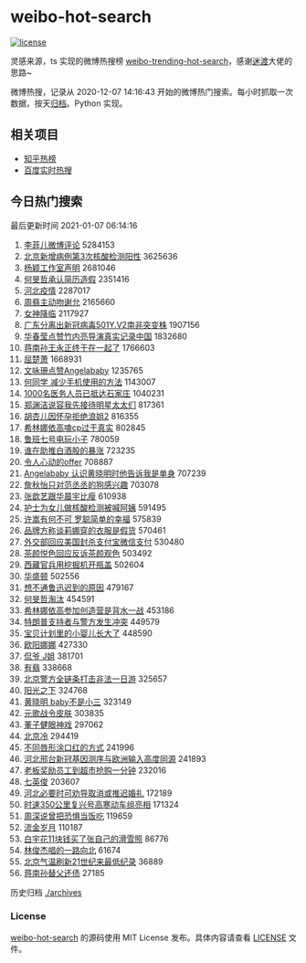 # weibo-hot-search

[![license](https://img.shields.io/github/license/Arrackisarookie/weibo-hot-search)](https://github.com/Arrackisarookie/weibo-hot-search/blob/master/LICENSE)

灵感来源，ts 实现的微博热搜榜 [weibo-trending-hot-search](https://github.com/justjavac/weibo-trending-hot-search)，感谢[迷渡](https://github.com/justjavac)大佬的思路~

微博热搜，记录从 2020-12-07 14:16:43 开始的微博热门搜索。每小时抓取一次数据，按天[归档](./archives)。Python 实现。

## 相关项目
+ [知乎热榜](https://github.com/Arrackisarookie/zhihu-top-search)
+ [百度实时热搜](https://github.com/Arrackisarookie/baidu-hot-search)

## 今日热门搜索

<!-- Rank Begin -->

最后更新时间 2021-01-07 06:14:16

1. [李菲儿微博评论](https://s.weibo.com/weibo?q=%23%E6%9D%8E%E8%8F%B2%E5%84%BF%E5%BE%AE%E5%8D%9A%E8%AF%84%E8%AE%BA%23&Refer=top) 5284153
1. [北京新增病例第3次核酸检测阳性](https://s.weibo.com/weibo?q=%23%E5%8C%97%E4%BA%AC%E6%96%B0%E5%A2%9E%E7%97%85%E4%BE%8B%E7%AC%AC3%E6%AC%A1%E6%A0%B8%E9%85%B8%E6%A3%80%E6%B5%8B%E9%98%B3%E6%80%A7%23&Refer=top) 3625636
1. [杨颖工作室声明](https://s.weibo.com/weibo?q=%23%E6%9D%A8%E9%A2%96%E5%B7%A5%E4%BD%9C%E5%AE%A4%E5%A3%B0%E6%98%8E%23&Refer=top) 2681046
1. [何旻哲承认简历造假](https://s.weibo.com/weibo?q=%23%E4%BD%95%E6%97%BB%E5%93%B2%E6%89%BF%E8%AE%A4%E7%AE%80%E5%8E%86%E9%80%A0%E5%81%87%23&Refer=top) 2351416
1. [河北疫情](https://s.weibo.com/weibo?q=%E6%B2%B3%E5%8C%97%E7%96%AB%E6%83%85&Refer=top) 2287017
1. [周翡主动吻谢允](https://s.weibo.com/weibo?q=%23%E5%91%A8%E7%BF%A1%E4%B8%BB%E5%8A%A8%E5%90%BB%E8%B0%A2%E5%85%81%23&Refer=top) 2165660
1. [女神降临](https://s.weibo.com/weibo?q=%E5%A5%B3%E7%A5%9E%E9%99%8D%E4%B8%B4&Refer=top) 2117927
1. [广东分离出新冠病毒501Y.V2南非突变株](https://s.weibo.com/weibo?q=%23%E5%B9%BF%E4%B8%9C%E5%88%86%E7%A6%BB%E5%87%BA%E6%96%B0%E5%86%A0%E7%97%85%E6%AF%92501Y.V2%E5%8D%97%E9%9D%9E%E7%AA%81%E5%8F%98%E6%A0%AA%23&Refer=top) 1907156
1. [华春莹点赞竹内亮导演真实记录中国](https://s.weibo.com/weibo?q=%23%E5%8D%8E%E6%98%A5%E8%8E%B9%E7%82%B9%E8%B5%9E%E7%AB%B9%E5%86%85%E4%BA%AE%E5%AF%BC%E6%BC%94%E7%9C%9F%E5%AE%9E%E8%AE%B0%E5%BD%95%E4%B8%AD%E5%9B%BD%23&Refer=top) 1832680
1. [蒋南孙王永正终于在一起了](https://s.weibo.com/weibo?q=%23%E8%92%8B%E5%8D%97%E5%AD%99%E7%8E%8B%E6%B0%B8%E6%AD%A3%E7%BB%88%E4%BA%8E%E5%9C%A8%E4%B8%80%E8%B5%B7%E4%BA%86%23&Refer=top) 1766603
1. [屈楚萧](https://s.weibo.com/weibo?q=%E5%B1%88%E6%A5%9A%E8%90%A7&Refer=top) 1668931
1. [文咏珊点赞Angelababy](https://s.weibo.com/weibo?q=%23%E6%96%87%E5%92%8F%E7%8F%8A%E7%82%B9%E8%B5%9EAngelababy%23&Refer=top) 1235765
1. [何同学 减少手机使用的方法](https://s.weibo.com/weibo?q=%E4%BD%95%E5%90%8C%E5%AD%A6%20%E5%87%8F%E5%B0%91%E6%89%8B%E6%9C%BA%E4%BD%BF%E7%94%A8%E7%9A%84%E6%96%B9%E6%B3%95&Refer=top) 1143007
1. [1000名医务人员已抵达石家庄](https://s.weibo.com/weibo?q=%231000%E5%90%8D%E5%8C%BB%E5%8A%A1%E4%BA%BA%E5%91%98%E5%B7%B2%E6%8A%B5%E8%BE%BE%E7%9F%B3%E5%AE%B6%E5%BA%84%23&Refer=top) 1040231
1. [郑渊洁说容我先接待明星太太们](https://s.weibo.com/weibo?q=%23%E9%83%91%E6%B8%8A%E6%B4%81%E8%AF%B4%E5%AE%B9%E6%88%91%E5%85%88%E6%8E%A5%E5%BE%85%E6%98%8E%E6%98%9F%E5%A4%AA%E5%A4%AA%E4%BB%AC%23&Refer=top) 817361
1. [胡杏儿因怀孕拒绝浪姐2](https://s.weibo.com/weibo?q=%23%E8%83%A1%E6%9D%8F%E5%84%BF%E5%9B%A0%E6%80%80%E5%AD%95%E6%8B%92%E7%BB%9D%E6%B5%AA%E5%A7%902%23&Refer=top) 816355
1. [希林娜依高嗑cp过于真实](https://s.weibo.com/weibo?q=%23%E5%B8%8C%E6%9E%97%E5%A8%9C%E4%BE%9D%E9%AB%98%E5%97%91cp%E8%BF%87%E4%BA%8E%E7%9C%9F%E5%AE%9E%23&Refer=top) 802845
1. [鲁班七号电玩小子](https://s.weibo.com/weibo?q=%23%E9%B2%81%E7%8F%AD%E4%B8%83%E5%8F%B7%E7%94%B5%E7%8E%A9%E5%B0%8F%E5%AD%90%23&Refer=top) 780059
1. [谁在助推白酒股的暴涨](https://s.weibo.com/weibo?q=%23%E8%B0%81%E5%9C%A8%E5%8A%A9%E6%8E%A8%E7%99%BD%E9%85%92%E8%82%A1%E7%9A%84%E6%9A%B4%E6%B6%A8%23&Refer=top) 723235
1. [令人心动的offer](https://s.weibo.com/weibo?q=%E4%BB%A4%E4%BA%BA%E5%BF%83%E5%8A%A8%E7%9A%84offer&Refer=top) 708887
1. [Angelababy 认识黄晓明时他告诉我是单身](https://s.weibo.com/weibo?q=Angelababy%20%E8%AE%A4%E8%AF%86%E9%BB%84%E6%99%93%E6%98%8E%E6%97%B6%E4%BB%96%E5%91%8A%E8%AF%89%E6%88%91%E6%98%AF%E5%8D%95%E8%BA%AB&Refer=top) 707239
1. [詹秋怡只对范丞丞的狗感兴趣](https://s.weibo.com/weibo?q=%23%E8%A9%B9%E7%A7%8B%E6%80%A1%E5%8F%AA%E5%AF%B9%E8%8C%83%E4%B8%9E%E4%B8%9E%E7%9A%84%E7%8B%97%E6%84%9F%E5%85%B4%E8%B6%A3%23&Refer=top) 703078
1. [张歆艺跟华晨宇比瘦](https://s.weibo.com/weibo?q=%23%E5%BC%A0%E6%AD%86%E8%89%BA%E8%B7%9F%E5%8D%8E%E6%99%A8%E5%AE%87%E6%AF%94%E7%98%A6%23&Refer=top) 610938
1. [护士为女儿做核酸检测被喊阿姨](https://s.weibo.com/weibo?q=%23%E6%8A%A4%E5%A3%AB%E4%B8%BA%E5%A5%B3%E5%84%BF%E5%81%9A%E6%A0%B8%E9%85%B8%E6%A3%80%E6%B5%8B%E8%A2%AB%E5%96%8A%E9%98%BF%E5%A7%A8%23&Refer=top) 591495
1. [许嵩有何不可 罗聪简单的幸福](https://s.weibo.com/weibo?q=%E8%AE%B8%E5%B5%A9%E6%9C%89%E4%BD%95%E4%B8%8D%E5%8F%AF%20%E7%BD%97%E8%81%AA%E7%AE%80%E5%8D%95%E7%9A%84%E5%B9%B8%E7%A6%8F&Refer=top) 575839
1. [品牌方称谈莉娜穿的衣服是假货](https://s.weibo.com/weibo?q=%23%E5%93%81%E7%89%8C%E6%96%B9%E7%A7%B0%E8%B0%88%E8%8E%89%E5%A8%9C%E7%A9%BF%E7%9A%84%E8%A1%A3%E6%9C%8D%E6%98%AF%E5%81%87%E8%B4%A7%23&Refer=top) 570461
1. [外交部回应美国封杀支付宝微信支付](https://s.weibo.com/weibo?q=%23%E5%A4%96%E4%BA%A4%E9%83%A8%E5%9B%9E%E5%BA%94%E7%BE%8E%E5%9B%BD%E5%B0%81%E6%9D%80%E6%94%AF%E4%BB%98%E5%AE%9D%E5%BE%AE%E4%BF%A1%E6%94%AF%E4%BB%98%23&Refer=top) 530480
1. [茶颜悦色回应反诉茶颜观色](https://s.weibo.com/weibo?q=%E8%8C%B6%E9%A2%9C%E6%82%A6%E8%89%B2%E5%9B%9E%E5%BA%94%E5%8F%8D%E8%AF%89%E8%8C%B6%E9%A2%9C%E8%A7%82%E8%89%B2&Refer=top) 503492
1. [西藏官兵用挖掘机开瓶盖](https://s.weibo.com/weibo?q=%23%E8%A5%BF%E8%97%8F%E5%AE%98%E5%85%B5%E7%94%A8%E6%8C%96%E6%8E%98%E6%9C%BA%E5%BC%80%E7%93%B6%E7%9B%96%23&Refer=top) 502604
1. [华盛顿](https://s.weibo.com/weibo?q=%E5%8D%8E%E7%9B%9B%E9%A1%BF&Refer=top) 502556
1. [想不通鲁迅迟到的原因](https://s.weibo.com/weibo?q=%23%E6%83%B3%E4%B8%8D%E9%80%9A%E9%B2%81%E8%BF%85%E8%BF%9F%E5%88%B0%E7%9A%84%E5%8E%9F%E5%9B%A0%23&Refer=top) 479167
1. [何旻哲淘汰](https://s.weibo.com/weibo?q=%23%E4%BD%95%E6%97%BB%E5%93%B2%E6%B7%98%E6%B1%B0%23&Refer=top) 454591
1. [希林娜依高参加创造营是背水一战](https://s.weibo.com/weibo?q=%23%E5%B8%8C%E6%9E%97%E5%A8%9C%E4%BE%9D%E9%AB%98%E5%8F%82%E5%8A%A0%E5%88%9B%E9%80%A0%E8%90%A5%E6%98%AF%E8%83%8C%E6%B0%B4%E4%B8%80%E6%88%98%23&Refer=top) 453186
1. [特朗普支持者与警方发生冲突](https://s.weibo.com/weibo?q=%E7%89%B9%E6%9C%97%E6%99%AE%E6%94%AF%E6%8C%81%E8%80%85%E4%B8%8E%E8%AD%A6%E6%96%B9%E5%8F%91%E7%94%9F%E5%86%B2%E7%AA%81&Refer=top) 449579
1. [宝贝计划里的小婴儿长大了](https://s.weibo.com/weibo?q=%23%E5%AE%9D%E8%B4%9D%E8%AE%A1%E5%88%92%E9%87%8C%E7%9A%84%E5%B0%8F%E5%A9%B4%E5%84%BF%E9%95%BF%E5%A4%A7%E4%BA%86%23&Refer=top) 448590
1. [欧阳娜娜](https://s.weibo.com/weibo?q=%E6%AC%A7%E9%98%B3%E5%A8%9C%E5%A8%9C&Refer=top) 427330
1. [侃爷 J姐](https://s.weibo.com/weibo?q=%E4%BE%83%E7%88%B7%20J%E5%A7%90&Refer=top) 381701
1. [有翡](https://s.weibo.com/weibo?q=%E6%9C%89%E7%BF%A1&Refer=top) 338668
1. [北京警方全链条打击非法一日游](https://s.weibo.com/weibo?q=%23%E5%8C%97%E4%BA%AC%E8%AD%A6%E6%96%B9%E5%85%A8%E9%93%BE%E6%9D%A1%E6%89%93%E5%87%BB%E9%9D%9E%E6%B3%95%E4%B8%80%E6%97%A5%E6%B8%B8%23&Refer=top) 325657
1. [阳光之下](https://s.weibo.com/weibo?q=%E9%98%B3%E5%85%89%E4%B9%8B%E4%B8%8B&Refer=top) 324768
1. [黄晓明 baby不是小三](https://s.weibo.com/weibo?q=%E9%BB%84%E6%99%93%E6%98%8E%20baby%E4%B8%8D%E6%98%AF%E5%B0%8F%E4%B8%89&Refer=top) 323149
1. [元歌战令皮肤](https://s.weibo.com/weibo?q=%23%E5%85%83%E6%AD%8C%E6%88%98%E4%BB%A4%E7%9A%AE%E8%82%A4%23&Refer=top) 303835
1. [董子健眼神戏](https://s.weibo.com/weibo?q=%23%E8%91%A3%E5%AD%90%E5%81%A5%E7%9C%BC%E7%A5%9E%E6%88%8F%23&Refer=top) 297062
1. [北京冷](https://s.weibo.com/weibo?q=%E5%8C%97%E4%BA%AC%E5%86%B7&Refer=top) 294419
1. [不同唇形涂口红的方式](https://s.weibo.com/weibo?q=%23%E4%B8%8D%E5%90%8C%E5%94%87%E5%BD%A2%E6%B6%82%E5%8F%A3%E7%BA%A2%E7%9A%84%E6%96%B9%E5%BC%8F%23&Refer=top) 241996
1. [河北邢台新冠基因测序与欧洲输入高度同源](https://s.weibo.com/weibo?q=%23%E6%B2%B3%E5%8C%97%E9%82%A2%E5%8F%B0%E6%96%B0%E5%86%A0%E5%9F%BA%E5%9B%A0%E6%B5%8B%E5%BA%8F%E4%B8%8E%E6%AC%A7%E6%B4%B2%E8%BE%93%E5%85%A5%E9%AB%98%E5%BA%A6%E5%90%8C%E6%BA%90%23&Refer=top) 241893
1. [老板奖励员工到超市抢购一分钟](https://s.weibo.com/weibo?q=%23%E8%80%81%E6%9D%BF%E5%A5%96%E5%8A%B1%E5%91%98%E5%B7%A5%E5%88%B0%E8%B6%85%E5%B8%82%E6%8A%A2%E8%B4%AD%E4%B8%80%E5%88%86%E9%92%9F%23&Refer=top) 232016
1. [七英俊](https://s.weibo.com/weibo?q=%E4%B8%83%E8%8B%B1%E4%BF%8A&Refer=top) 203607
1. [河北必要时可劝导取消或推迟婚礼](https://s.weibo.com/weibo?q=%23%E6%B2%B3%E5%8C%97%E5%BF%85%E8%A6%81%E6%97%B6%E5%8F%AF%E5%8A%9D%E5%AF%BC%E5%8F%96%E6%B6%88%E6%88%96%E6%8E%A8%E8%BF%9F%E5%A9%9A%E7%A4%BC%23&Refer=top) 172189
1. [时速350公里复兴号高寒动车组亮相](https://s.weibo.com/weibo?q=%23%E6%97%B6%E9%80%9F350%E5%85%AC%E9%87%8C%E5%A4%8D%E5%85%B4%E5%8F%B7%E9%AB%98%E5%AF%92%E5%8A%A8%E8%BD%A6%E7%BB%84%E4%BA%AE%E7%9B%B8%23&Refer=top) 171324
1. [周深说曾把恐惧当饭吃](https://s.weibo.com/weibo?q=%E5%91%A8%E6%B7%B1%E8%AF%B4%E6%9B%BE%E6%8A%8A%E6%81%90%E6%83%A7%E5%BD%93%E9%A5%AD%E5%90%83&Refer=top) 119659
1. [流金岁月](https://s.weibo.com/weibo?q=%E6%B5%81%E9%87%91%E5%B2%81%E6%9C%88&Refer=top) 110187
1. [白宇花11块钱买了张自己的滑雪照](https://s.weibo.com/weibo?q=%23%E7%99%BD%E5%AE%87%E8%8A%B111%E5%9D%97%E9%92%B1%E4%B9%B0%E4%BA%86%E5%BC%A0%E8%87%AA%E5%B7%B1%E7%9A%84%E6%BB%91%E9%9B%AA%E7%85%A7%23&Refer=top) 86776
1. [林俊杰唱的一路向北](https://s.weibo.com/weibo?q=%23%E6%9E%97%E4%BF%8A%E6%9D%B0%E5%94%B1%E7%9A%84%E4%B8%80%E8%B7%AF%E5%90%91%E5%8C%97%23&Refer=top) 61674
1. [北京气温刷新21世纪来最低纪录](https://s.weibo.com/weibo?q=%23%E5%8C%97%E4%BA%AC%E6%B0%94%E6%B8%A9%E5%88%B7%E6%96%B021%E4%B8%96%E7%BA%AA%E6%9D%A5%E6%9C%80%E4%BD%8E%E7%BA%AA%E5%BD%95%23&Refer=top) 36889
1. [蒋南孙替父还债](https://s.weibo.com/weibo?q=%E8%92%8B%E5%8D%97%E5%AD%99%E6%9B%BF%E7%88%B6%E8%BF%98%E5%80%BA&Refer=top) 27185
<!-- Rank End -->

历史归档 [./archives](./archives)

### License

[weibo-hot-search](https://github.com/Arrackisarookie/weibo-hot-search) 的源码使用 MIT License 发布。具体内容请查看 [LICENSE](./LICENSE) 文件。

